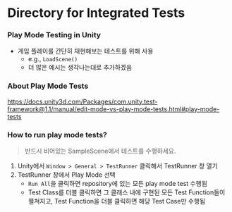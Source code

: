 # Directory for Integrated Tests

### Play Mode Testing in Unity

- 게임 플레이를 간단히 재현해보는 테스트를 위해 사용
    - e.g., `LoadScene()`
    - 더 많은 예시는 생각나는대로 추가하겠음

### About Play Mode Tests
https://docs.unity3d.com/Packages/com.unity.test-framework@1.1/manual/edit-mode-vs-play-mode-tests.html#play-mode-tests

### How to run play mode tests?
> 반드시 비어있는 SampleScene에서 테스트를 수행하세요.

1. Unity에서 `Window > General > TestRunner` 클릭해서 TestRunner 창 열기
2. TestRunner 창에서 Play Mode 선택
    - `Run All`을 클릭하면 repository에 있는 모든 play mode test 수행됨
    - Test Class를 더블 클릭하면 그 클래스 내에 구현된 모든 Test Function들이 펼쳐지고, Test Function을 더블 클릭하면 해당 Test Case만 수행됨
